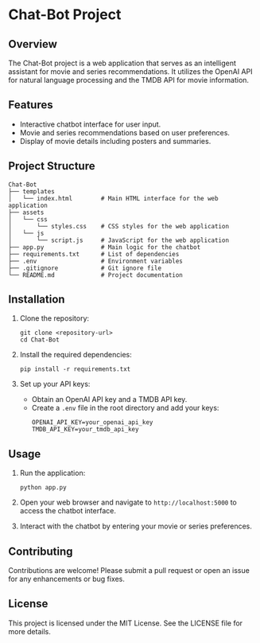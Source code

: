 # Chat-Bot Project

## Overview
The Chat-Bot project is a web application that serves as an intelligent assistant for movie and series recommendations. It utilizes the OpenAI API for natural language processing and the TMDB API for movie information.

## Features
- Interactive chatbot interface for user input.
- Movie and series recommendations based on user preferences.
- Display of movie details including posters and summaries.

## Project Structure
```
Chat-Bot
├── templates
│   └── index.html        # Main HTML interface for the web application
├── assets
│   └── css
│       └── styles.css    # CSS styles for the web application
│   └── js
│       └── script.js     # JavaScript for the web application
├── app.py                # Main logic for the chatbot
├── requirements.txt      # List of dependencies
├── .env                  # Environment variables
├── .gitignore            # Git ignore file
└── README.md             # Project documentation
```

## Installation

1. Clone the repository:
   ```
   git clone <repository-url>
   cd Chat-Bot
   ```

2. Install the required dependencies:
   ```
   pip install -r requirements.txt
   ```

3. Set up your API keys:
   - Obtain an OpenAI API key and a TMDB API key.
   - Create a `.env` file in the root directory and add your keys:
     ```
     OPENAI_API_KEY=your_openai_api_key
     TMDB_API_KEY=your_tmdb_api_key
     ```

## Usage

1. Run the application:
   ```
   python app.py
   ```

2. Open your web browser and navigate to `http://localhost:5000` to access the chatbot interface.

3. Interact with the chatbot by entering your movie or series preferences.

## Contributing
Contributions are welcome! Please submit a pull request or open an issue for any enhancements or bug fixes.

## License
This project is licensed under the MIT License. See the LICENSE file for more details.